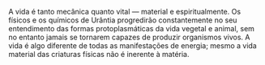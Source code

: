 ﻿A vida é tanto mecânica quanto vital — material e espiritualmente. Os físicos e os químicos de Urântia progredirão constantemente no seu entendimento das formas protoplasmáticas da vida vegetal e animal, sem no entanto jamais se tornarem capazes de produzir organismos vivos. A vida é algo diferente de todas as manifestações de energia; mesmo a vida material das criaturas físicas não é inerente à matéria.